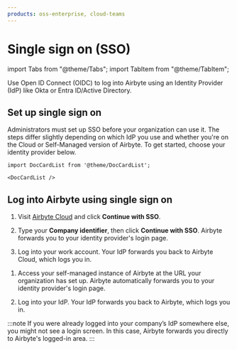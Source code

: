 ```yaml
---
products: oss-enterprise, cloud-teams
---
```


# Single sign on (SSO)

import Tabs from "@theme/Tabs";
import TabItem from "@theme/TabItem";

Use Open ID Connect (OIDC) to log into Airbyte using an Identity Provider (IdP) like Okta or Entra ID/Active Directory.

## Set up single sign on

Administrators must set up SSO before your organization can use it. The steps differ slightly depending on which IdP you use and whether you're on the Cloud or Self-Managed version of Airbyte. To get started, choose your identity provider below.

```mdx-code-block
import DocCardList from '@theme/DocCardList';

<DocCardList />
```

## Log into Airbyte using single sign on

<Tabs groupId="product">
<TabItem value="cloud" label="Cloud">

1. Visit [Airbyte Cloud](https://cloud.airbyte.com) and click **Continue with SSO**.

2. Type your **Company identifier**, then click **Continue with SSO**. Airbyte forwards you to your identity provider's login page. 

3. Log into your work account. Your IdP forwards you back to Airbyte Cloud, which logs you in.

</TabItem>
<TabItem value="self-managed" label="Self-Managed">

1. Access your self-managed instance of Airbyte at the URL your organization has set up. Airbyte automatically forwards you to your identity provider's login page.

2. Log into your IdP. Your IdP forwards you back to Airbyte, which logs you in.

</TabItem>
</Tabs>

:::note
If you were already logged into your company’s IdP somewhere else, you might not see a login screen. In this case, Airbyte forwards you directly to Airbyte's logged-in area.
:::
